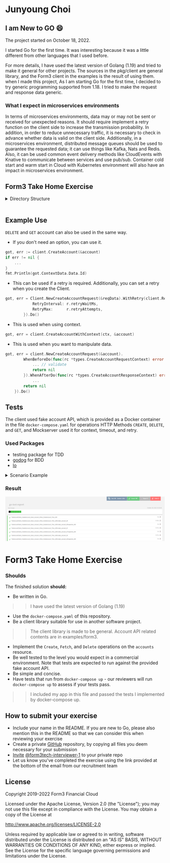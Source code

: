 # Junyoung Choi

## I am New to GO :smile:
The project started on October 18, 2022.

I started Go for the first time. It was interesting because it was a little different from other languages that I used before. 

For more details, I have used the latest version of Golang (1.19) and tried to make it general for other projects. The sources in the pkg/client are general library, and the Form3 client in the examples is the result of using them. when I made this project, As I am starting Go for the first time, I decided to try generic programming supported from 1.18. I tried to make the request and response data generic. 


### What I expect in microservices environments

In terms of microservices environments, data may or may not be sent or received for unexpected reasons. It should require implement a retry function on the client side to increase the transmission probability. In addition, in order to reduce unnecessary traffic, it is necessary to check in advance whether data is valid on the client side. Additionally, in a microservices environment, distributed message queues should be used to guarantee the requested data; it can use things like Kafka, Nats and Redis. Also, it can be used common event delivery methods like CloudEvents with Knative to communicate between services and use pub/sub. Container cold start and warm start in Cloud with Kubernetes environment will also have an impact in microservices environment.

## Form3 Take Home Exercise
<details><summary>Directory Structure</summary>

<p>

> I organized it as follows.

```
|-- examples
|   `-- form3
|       |-- client
|       |   `-- accounts
|       |       |-- features
|       |       |   |-- createAccount
|       |       |   |-- deleteAccount
|       |       |   |-- getAccount
|       |       |   `-- retry
|       |       |-- test
|       |       `-- types
|       |-- commons
|       `-- models
|           `-- account
|-- pkg
|   `-- client
|-- scripts
|   `-- db
- - models/accounts
```

</p>
</details>
&nbsp;

## Example Use
`DELETE` and `GET` account can also be used in the same way.

- If you don't need an option, you can use it.
```go
got, err := client.CreateAccount(&account)
if err != nil {
    ...
}
fmt.Println(got.ContextData.Data.Id)
```

- This can be used if a retry is required. Additionally, you can set a retry when you create the Client.
```go
got, err = Client.NewCreateAccountRequest(&reqData).WithRetry(client.Retry{
            RetryInterval: r.retryWaitMs,
            RetryMax:      r.retryAttempts,
        }).Do()
```


- This is used when using context.
```go
got, err = client.CreateAccountWithContext(ctx, &account)
```

- This is used when you want to manipulate data.
```go
got, err = client.NewCreateAccountRequest(&account).
    	WhenBeforeDo(func(rc *types.CreateAccountRequestContext) error {
            ... // validate
			return nil
		}).WhenAfterDo(func(rc *types.CreateAccountResponseContext) error {
            ...
		return nil
	}).Do()
```


## Tests
The client used fake account API, which is provided as a Docker container in the file `docker-compose.yaml` for operations HTTP Methods `CREATE`, `DELETE`, and `GET`, and Mockserver used it for context, timeout, and retry.
### Used Packages
- testing package for TDD
- [godog](https://github.com/cucumber/godog) for BDD
- [lo](https://github.com/samber/lo) 


<details><summary>Scenario Example</summary>
<p>


### BDD Example
```

    Scenario: after failing twice, it succeeds at the end
        Given MockServer has 150 ms of latency and 50 ms at the end
        And   MockServer returns the 201 response code
        Given RetryAttempt 3 with RetryWait 300 ms per each request
        When I call the method NewCreateAccountRequest with params
            """
            {
                "data": {
                    "id": "e9af97ac-66bc-42da-8e10-5245d8b216df",
                    "organisation_id": "ba61483c-d5c5-4f50-ae81-6b8c039bea43",
                    "type": "accounts",
                    "version": 0,
                    "attributes": {
                        "name": [],
                        "bank_id": "400300",
                        "bank_id_code": "GBDSC",
                        "bic": "NWBKGB22",
                        "country": "GB",
                        "account_matching_opt_out": true
                    }
                }
            }
            """
        And the request is attempted as many times as a given request as
            """
            first response should should be 500
            second request should should be 500
            last request should get the status code 201 and valid data
            """
        Then the response code should be 201
        Then the request was retried 3 times
        Then the response should match json:
            """
            {
                "data": {
                    "id": "e9af97ac-66bc-42da-8e10-5245d8b216df",
                    "organisation_id": "ba61483c-d5c5-4f50-ae81-6b8c039bea43",
                    "type": "accounts",
                    "version": 0,
                    "attributes": {
                        "name": [],
                        "bank_id": "400300",
                        "bank_id_code": "GBDSC",
                        "bic": "NWBKGB22",
                        "country": "GB",
                        "account_matching_opt_out": true
                    }
                }
            }
            """

```

</p>
</details>

### Result
![TEST](./test_report_img.png)
<br>

# Form3 Take Home Exercise

### Shoulds

The finished solution **should:**
- Be written in Go.
>> I have used the latest version of Golang (1.19)
- Use the `docker-compose.yaml` of this repository.
- Be a client library suitable for use in another software project.
>> The client library is made to be general. Account API related contents are in examples/form3.
- Implement the `Create`, `Fetch`, and `Delete` operations on the `accounts` resource.
- Be well tested to the level you would expect in a commercial environment. Note that tests are expected to run against the provided fake account API.
- Be simple and concise.
- Have tests that run from `docker-compose up` - our reviewers will run `docker-compose up` to assess if your tests pass.
>> I included my app in this file and passed the tests I implemented by docker-compose up.

## How to submit your exercise

- Include your name in the README. If you are new to Go, please also mention this in the README so that we can consider this when reviewing your exercise
- Create a private [GitHub](https://help.github.com/en/articles/create-a-repo) repository, by copying all files you deem necessary for your submission
- [Invite](https://help.github.com/en/articles/inviting-collaborators-to-a-personal-repository) [@form3tech-interviewer-1](https://github.com/form3tech-interviewer-1) to your private repo
- Let us know you've completed the exercise using the link provided at the bottom of the email from our recruitment team

## License

Copyright 2019-2022 Form3 Financial Cloud

Licensed under the Apache License, Version 2.0 (the "License"); you may not use this file except in compliance with the License.
You may obtain a copy of the License at

http://www.apache.org/licenses/LICENSE-2.0

Unless required by applicable law or agreed to in writing, software distributed under the License is distributed on an "AS IS" BASIS, WITHOUT WARRANTIES OR CONDITIONS OF ANY KIND, either express or implied. See the License for the specific language governing permissions and limitations under the License.